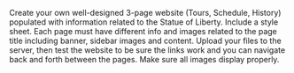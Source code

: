 Create your own well-designed 3-page website (Tours, Schedule, History) populated with information related to the Statue of Liberty.
Include a style sheet.
Each page must have different info and images related to the page title including banner, sidebar images and content.
Upload your files to the server, then test the website to be sure the links work and you can navigate back and forth between the pages.
Make sure all images display properly.